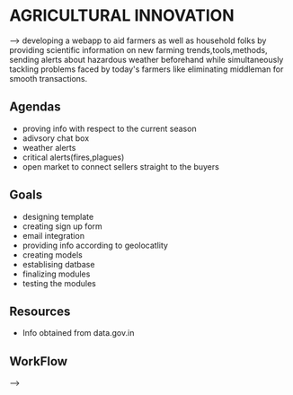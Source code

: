 # AGRICULTURAL INNOVATION

--> developing a webapp to aid farmers as well as household folks by providing scientific information on new farming trends,tools,methods,
sending alerts about hazardous weather beforehand while simultaneously tackling problems faced by today's farmers like eliminating 
middleman for smooth transactions.  


## Agendas

* proving info with respect to the current season 
* adivsory chat box
* weather alerts
* critical alerts(fires,plagues)
* open market to connect sellers straight to the buyers

## Goals

* designing template
* creating sign up form
* email integration
* providing info according to geolocatlity
* creating models
* establising datbase
* finalizing modules
* testing the modules

## Resources

* Info obtained from data.gov.in 

## WorkFlow

--> 









































































